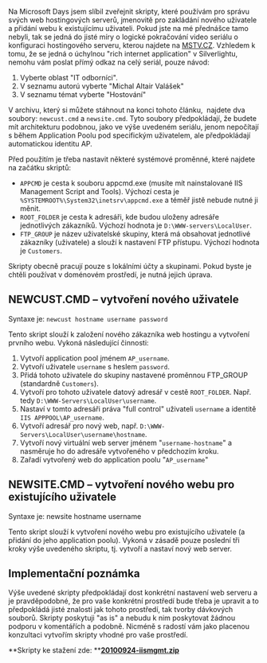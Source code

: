 <!-- dcterms:identifier = aspnetcz#301 -->
<!-- dcterms:title = Skripty pro vytváření webů a uživatelů na IIS 7.0 -->
<!-- dcterms:abstract = Na Microsoft Days jsem slíbil zveřejnit skripty, které používám pro správu svých web hostingových serverů, jmenovitě pro zakládání nového uživatele a přidání webu k existujícímu uživateli. Tady jsou. -->
<!-- np9:categoryId = 4 -->
<!-- x4w:category = IIS -->
<!-- np9:authorId = 1 -->
<!-- np9:authorEmail = michal.valasek@altairis.cz -->
<!-- dcterms:creator = Michal Altair Valášek -->
<!-- dcterms:created = 2010-09-24T22:15:40.07+02:00 -->
<!-- dcterms:dateAccepted = 2010-09-24T22:24:29.617+02:00 -->
<!-- x4w:pictureWidth = 150 -->
<!-- x4w:pictureHeight = 150 -->
<!-- x4w:pictureUrl = /perex-pictures/20100924-skripty-pro-vytvareni-webu-a-uzivatelu-na-iis-7-0.png -->

Na Microsoft Days jsem slíbil zveřejnit skripty, které používám pro správu svých web hostingových serverů, jmenovitě pro zakládání nového uživatele a přidání webu k existujícímu uživateli. Pokud jste na mé přednášce tamo nebyli, tak se jedná do jisté míry o logické pokračování video seriálu o konfiguraci hostingového serveru, kterou najdete na [MSTV.CZ](http://www.mstv.cz/). Vzhledem k tomu, že se jedná o úchylnou "rich internet application" v Silverlightu, nemohu vám poslat přímý odkaz na celý seriál, pouze návod: 

1.  Vyberte oblast "IT odborníci". 
2.  V seznamu autorú vyberte "Michal Altair Valášek" 
3.  V seznamu témat vyberte "Hostování"  

V archivu, který si můžete stáhnout na konci tohoto článku,  najdete dva soubory: `newcust.cmd` a `newsite.cmd`. Tyto soubory předpokládají, že budete mít architekturu podobnou, jako ve výše uvedeném seriálu, jenom nepočítají s během Application Poolu pod specifickým uživatelem, ale předpokládají automatickou identitu AP.

Před použitím je třeba nastavit některé systémové proměnné, které najdete na začátku skriptů:

*   `APPCMD` je cesta k souboru appcmd.exe (musíte mít nainstalované IIS Management Script and Tools). Výchozí cesta je `%SYSTEMROOT%\System32\inetsrv\appcmd.exe` a téměř jistě nebude nutné ji měnit. 
*   `ROOT_FOLDER` je cesta k adresáři, kde budou uloženy adresáře jednotlivých zákazníků. Výchozí hodnota je `D:\WWW-servers\LocalUser`. 
*   `FTP_GROUP` je název uživatelské skupiny, která má obsahovat jednotlivé zákazníky (uživatele) a slouží k nastavení FTP přístupu. Výchozí hodnota je `Customers`.  

Skripty obecně pracují pouze s lokálními účty a skupinami. Pokud byste je chtěli používat v doménovém prostředí, je nutná jejich úprava.

## NEWCUST.CMD – vytvoření nového uživatele

Syntaxe je: `newcust hostname username password`

Tento skript slouží k založení nového zákazníka web hostingu a vytvoření prvního webu. Vykoná následující činnosti:

1.  Vytvoří application pool jménem `AP_username`. 
2.  Vytvoří uživatele `username` s heslem `password`. 
3.  Přidá tohoto uživatele do skupiny nastavené proměnnou FTP_GROUP (standardně `Customers`). 
4.  Vytvoří pro tohoto uživatele datový adresář v cestě `ROOT_FOLDER`. Např. tedy `D:\WWW-Servers\LocalUser\username`. 
5.  Nastaví v tomto adresáři práva "full control" uživateli `username` a identitě `IIS APPPOOL\AP_username`. 
6.  Vytvoří adresář pro nový web, např. `D:\WWW-Servers\LocalUser\username\hostname`. 
7.  Vytvoří nový virtuální web server jménem "`username-hostname`" a nasměruje ho do adresáře vytvořeného v předchozím kroku. 
8.  Zařadí vytvořený web do application poolu "`AP_username`"  

## NEWSITE.CMD – vytvoření nového webu pro existujícího uživatele

Syntaxe je: newsite hostname username

Tento skript slouží k vytvoření nového webu pro existujícího uživatele (a přidání do jeho application poolu). Vykoná v zásadě pouze poslední tři kroky výše uvedeného skriptu, tj. vytvoří a nastaví nový web server.

## Implementační poznámka

Výše uvedené skripty předpokládají dost konkrétní nastavení web serveru a je pravděpodobné, že pro vaše konkrétní prostředí bude třeba je upravit a to předpokládá jisté znalosti jak tohoto prostředí, tak tvorby dávkových souborů. Skripty poskytuji "as is" a nebudu k nim poskytovat žádnou podporu v komentářích a podobně. Nicméně s radostí vám jako placenou konzultaci vytvořím skripty vhodné pro vaše prostředí.

**Skripty ke stažení zde: **[**20100924-iismgmt.zip**](https://www.cdn.altairis.cz/Blog/2010/20100924-iismgmt.zip)